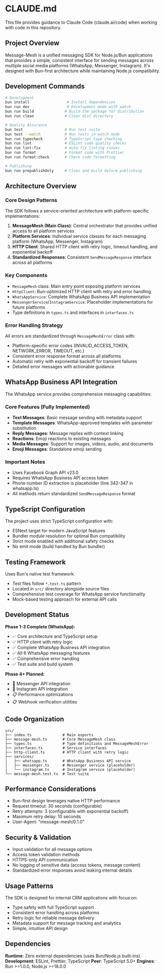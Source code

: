 # CLAUDE.md

This file provides guidance to Claude Code (claude.ai/code) when working with code in this repository.

## Project Overview

Message-Mesh is a unified messaging SDK for Node.js/Bun applications that provides a simple, consistent interface for sending messages across multiple social media platforms (WhatsApp, Messenger, Instagram). It's designed with Bun-first architecture while maintaining Node.js compatibility.

## Development Commands

```bash
# Development
bun install                 # Install dependencies
bun run dev                 # Development mode with watch
bun run build              # Build the package for distribution
bun run clean              # Clean dist directory

# Quality Assurance
bun test                   # Run test suite
bun test --watch           # Run tests in watch mode
bun run typecheck          # TypeScript type checking
bun run lint               # ESLint code quality checks
bun run lint:fix           # Auto-fix linting issues
bun run format             # Format code with Prettier
bun run format:check       # Check code formatting

# Publishing
bun run prepublishOnly     # Clean and build before publishing
```

## Architecture Overview

### Core Design Patterns

The SDK follows a service-oriented architecture with platform-specific implementations:

1. **MessageMesh (Main Class)**: Central orchestrator that provides unified access to all platform services
2. **Platform Services**: Individual service classes for each messaging platform (WhatsApp, Messenger, Instagram)
3. **HTTP Client**: Shared HTTP client with retry logic, timeout handling, and exponential backoff
4. **Standardized Responses**: Consistent `SendMessageResponse` interface across all platforms

### Key Components

- `MessageMesh` class: Main entry point exposing platform services
- `HttpClient`: Bun-optimized HTTP client with retry and error handling
- `WhatsAppService`: Complete WhatsApp Business API implementation
- `MessengerService`/`InstagramService`: Placeholder implementations for future platforms
- Type definitions in `types.ts` and interfaces in `interfaces.ts`

### Error Handling Strategy

All errors are standardized through `MessageMeshError` class with:
- Platform-specific error codes (INVALID_ACCESS_TOKEN, NETWORK_ERROR, TIMEOUT, etc.)
- Consistent error response format across all platforms
- Automatic retry with exponential backoff for transient failures
- Detailed error messages with actionable guidance

## WhatsApp Business API Integration

The WhatsApp service provides comprehensive messaging capabilities:

### Core Features (Fully Implemented)
- **Text Messages**: Basic message sending with metadata support
- **Template Messages**: WhatsApp-approved templates with parameter substitution
- **Reply Messages**: Message replies with context linking
- **Reactions**: Emoji reactions to existing messages
- **Media Messages**: Support for images, videos, audio, and documents
- **Emoji Messages**: Standalone emoji sending

### Important Notes
- Uses Facebook Graph API v23.0
- Requires WhatsApp Business API access token
- Phone number ID extraction is placeholder (line 342-347 in whatsapp.ts)
- All methods return standardized `SendMessageResponse` format

## TypeScript Configuration

The project uses strict TypeScript configuration with:
- ESNext target for modern JavaScript features
- Bundler module resolution for optimal Bun compatibility
- Strict mode enabled with additional safety checks
- No emit mode (build handled by Bun bundler)

## Testing Framework

Uses Bun's native test framework:
- Test files follow `*.test.ts` pattern
- Located in `src/` directory alongside source files
- Comprehensive test coverage for WhatsApp service functionality
- Mock-based testing approach for external API calls

## Development Status

**Phase 1-3 Complete (WhatsApp):**
- ✅ Core architecture and TypeScript setup
- ✅ HTTP client with retry logic
- ✅ Complete WhatsApp Business API integration
- ✅ All 6 WhatsApp messaging features
- ✅ Comprehensive error handling
- ✅ Test suite and build system

**Phase 4+ Planned:**
- 🚧 Messenger API integration
- 🚧 Instagram API integration
- 📋 Performance optimizations
- 📋 Webhook verification utilities

## Code Organization

```
src/
├── index.ts              # Main exports
├── message-mesh.ts       # Core MessageMesh class
├── types.ts              # Type definitions and MessageMeshError
├── interfaces.ts         # Service interfaces
├── http-client.ts        # HTTP client with retry logic
├── services/
│   ├── whatsapp.ts       # WhatsApp Business API service
│   ├── messenger.ts      # Messenger service (placeholder)
│   └── instagram.ts      # Instagram service (placeholder)
└── message-mesh.test.ts  # Test suite
```

## Performance Considerations

- Bun-first design leverages native HTTP performance
- Request timeout: 30 seconds (configurable)
- Retry attempts: 3 (configurable with exponential backoff)
- Maximum retry delay: 10 seconds
- User-Agent: "message-mesh/0.1.0"

## Security & Validation

- Input validation for all message options
- Access token validation methods
- HTTPS-only API communication
- No logging of sensitive data (access tokens, message content)
- Standardized error responses avoid leaking internal details

## Usage Patterns

The SDK is designed for internal CRM applications with focus on:
- Type safety with full TypeScript support
- Consistent error handling across platforms
- Retry logic for reliable message delivery
- Metadata support for message tracking and analytics
- Simple, intuitive API design

## Dependencies

**Runtime**: Zero external dependencies (uses Bun/Node.js built-ins)
**Development**: ESLint, Prettier, TypeScript
**Peer**: TypeScript 5.0+
**Engines**: Bun >=1.0.0, Node.js >=18.0.0
